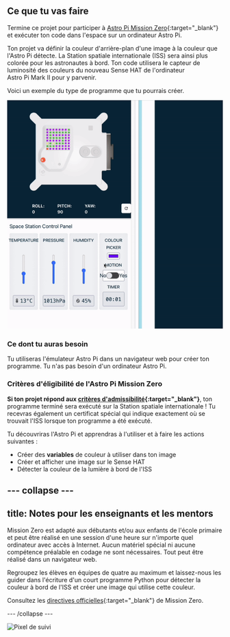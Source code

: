 ## Ce que tu vas faire

Termine ce projet pour participer à [Astro Pi Mission Zero](https://astro-pi.org/mission-zero){:target="_blank"} et exécuter ton code dans l'espace sur un ordinateur Astro Pi.

Ton projet va définir la couleur d'arrière-plan d'une image à la couleur que l'Astro Pi détecte. La Station spatiale internationale (ISS) sera ainsi plus colorée pour les astronautes à bord. Ton code utilisera le capteur de luminosité des couleurs du nouveau Sense HAT de l'ordinateur Astro Pi Mark II pour y parvenir.

Voici un exemple du type de programme que tu pourrais créer.

![L'émulateur Sense HAT exécute un programme d'exemple avec un serpent dont la couleur de fond change en fonction de la couleur détectée.](images/finished.gif)

### Ce dont tu auras besoin

Tu utiliseras l'émulateur Astro Pi dans un navigateur web pour créer ton programme. Tu n'as pas besoin d'un ordinateur Astro Pi.

### Critères d'éligibilité de l'Astro Pi Mission Zero

**Si ton projet répond aux [critères d'admissibilité](https://astro-pi.org/mission-zero/eligibility){:target="_blank"}**, ton programme terminé sera exécuté sur la Station spatiale internationale ! Tu recevras également un certificat spécial qui indique exactement où se trouvait l'ISS lorsque ton programme a été exécuté.

Tu découvriras l'Astro Pi et apprendras à l'utiliser et à faire les actions suivantes :
+ Créer des **variables** de couleur à utiliser dans ton image
+ Créer et afficher une image sur le Sense HAT
+ Détecter la couleur de la lumière à bord de l'ISS

--- collapse ---
---
title: Notes pour les enseignants et les mentors
---

Mission Zero est adapté aux débutants et/ou aux enfants de l'école primaire et peut être réalisé en une session d'une heure sur n'importe quel ordinateur avec accès à Internet. Aucun matériel spécial ni aucune compétence préalable en codage ne sont nécessaires. Tout peut être réalisé dans un navigateur web.

Regroupez les élèves en équipes de quatre au maximum et laissez-nous les guider dans l'écriture d'un court programme Python pour détecter la couleur à bord de l'ISS et créer une image qui utilise cette couleur.

Consultez les [directives officielles](https://astro-pi.org/mission-zero/guidelines){:target="_blank"} de Mission Zero.

--- /collapse ---

![Pixel de suivi](https://code.org/api/hour/begin_raspberrypi_astropi.png)
